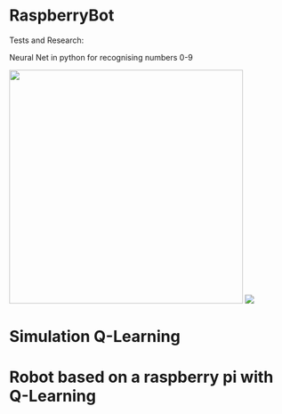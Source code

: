 # RaspberryBot

Tests and Research:

Neural Net in python for recognising numbers 0-9

<img src="https://www2.pic-upload.de/img/35150521/neuralNetNumbers.png" width="420" > 


<img src="https://www2.pic-upload.de/img/35676132/IMG_20180716_202319719_LL.jpg">

# Simulation Q-Learning

# Robot based on a raspberry pi with Q-Learning
